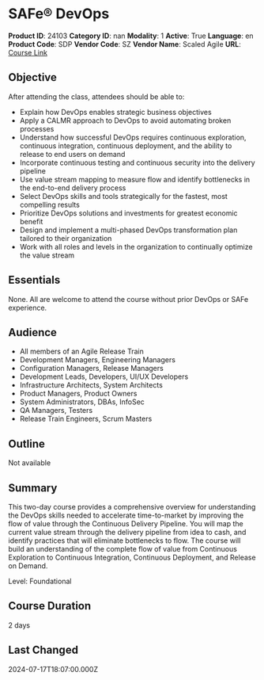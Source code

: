 # SAFe® DevOps

**Product ID**: 24103
**Category ID**: nan
**Modality**: 1
**Active**: True
**Language**: en
**Product Code**: SDP
**Vendor Code**: SZ
**Vendor Name**: Scaled Agile
**URL**: [Course Link](https://www.fastlaneus.com/course/scaledagile-sdp)

## Objective
After attending the class, attendees should be able to:


- Explain how DevOps enables strategic business objectives
- Apply a CALMR approach to DevOps to avoid automating broken processes
- Understand how successful DevOps requires continuous exploration, continuous integration, continuous deployment, and the ability to release to end users on demand
- Incorporate continuous testing and continuous security into the delivery pipeline
- Use value stream mapping to measure flow and identify bottlenecks in the end-to-end delivery process
- Select DevOps skills and tools strategically for the fastest, most compelling results
- Prioritize DevOps solutions and investments for greatest economic benefit
- Design and implement a multi-phased DevOps transformation plan tailored to their organization
- Work with all roles and levels in the organization to continually optimize the value stream

## Essentials
None. All are welcome to attend the course without prior DevOps or SAFe experience.

## Audience
- All members of an Agile Release Train
- Development Managers, Engineering Managers
- Configuration Managers, Release Managers
- Development Leads, Developers, UI/UX Developers
- Infrastructure Architects, System Architects
- Product Managers, Product Owners
- System Administrators, DBAs, InfoSec
- QA Managers, Testers
- Release Train Engineers, Scrum Masters

## Outline
Not available

## Summary
This two-day course provides a comprehensive overview for understanding the DevOps skills needed to accelerate time-to-market by improving the flow of value through the Continuous Delivery Pipeline. You will map the current value stream through the delivery pipeline from idea to cash, and identify practices that will eliminate bottlenecks to flow. The course will build an understanding of the complete flow of value from Continuous Exploration to Continuous Integration, Continuous Deployment, and Release on Demand.

Level: Foundational

## Course Duration
2 days

## Last Changed
2024-07-17T18:07:00.000Z
